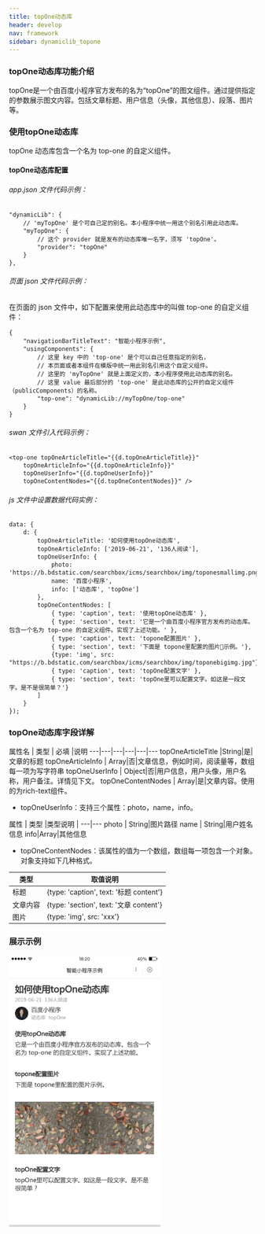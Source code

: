 ```yaml
---
title: topOne动态库
header: develop
nav: framework
sidebar: dynamiclib_topone
---
```


### topOne动态库功能介绍
topOne是一个由百度小程序官方发布的名为“topOne”的图文组件。通过提供指定的参数展示图文内容。包括文章标题、用户信息（头像，其他信息）、段落、图片等。

### 使用topOne动态库
topOne 动态库包含一个名为 top-one 的自定义组件。

#### topOne动态库配置
###### app.json 文件代码示例：

```
"dynamicLib": {
    // 'myTopOne' 是个可自己定的别名。本小程序中统一用这个别名引用此动态库。
    "myTopOne": {
        // 这个 provider 就是发布的动态库唯一名字，须写 'topOne'。
        "provider": "topOne"
    }
},
```
###### 页面 json 文件代码示例：
在页面的 json 文件中，如下配置来使用此动态库中的叫做 top-one 的自定义组件：

```
{
    "navigationBarTitleText": "智能小程序示例",
    "usingComponents": {
        // 这里 key 中的 'top-one' 是个可以自己任意指定的别名，
        // 本页面或者本组件在模版中统一用此别名引用这个自定义组件。
        // 这里的 'myTopOne' 就是上面定义的，本小程序使用此动态库的别名。
        // 这里 value 最后部分的 'top-one' 是此动态库的公开的自定义组件（publicComponents）的名称。
        "top-one": "dynamicLib://myTopOne/top-one"
    }
}
```
###### swan 文件引入代码示例：

```
<top-one topOneArticleTitle="{{d.topOneArticleTitle}}"
    topOneArticleInfo="{{d.topOneArticleInfo}}"
    topOneUserInfo="{{d.topOneUserInfo}}"
    topOneContentNodes="{{d.topOneContentNodes}}" />
```
###### js 文件中设置数据代码实例：

```
data: {
    d: {
        topOneArticleTitle: '如何使用topOne动态库',
        topOneArticleInfo: ['2019-06-21', '136人阅读'],
        topOneUserInfo: {
            photo: 'https://b.bdstatic.com/searchbox/icms/searchbox/img/toponesmallimg.png',
            name: '百度小程序',
            info: ['动态库', 'topOne']
        },
        topOneContentNodes: [
            { type: 'caption', text: '使用topOne动态库' },
            { type: 'section', text: '它是一个由百度小程序官方发布的动态库。包含一个名为 top-one 的自定义组件。实现了上述功能。' },
            { type: 'caption', text: 'topone配置图片' },
            { type: 'section', text: '下面是 topone里配置的图片示例。'},
            {type: 'img', src: "https://b.bdstatic.com/searchbox/icms/searchbox/img/toponebigimg.jpg"},
            { type: 'caption', text: 'topOne配置文字' },
            { type: 'section', text: 'topOne里可以配置文字。如这是一段文字。是不是很简单？'}
        ]
    }
});
```
### topOne动态库字段详解
属性名 |   类型 | 必填 |说明
---|---|---|---|---|---
topOneArticleTitle |String|是|文章的标题
topOneArticleInfo | Array|否|文章信息，例如时间，阅读量等，数组每一项为写字符串
topOneUserInfo | Object|否|用户信息，用户头像，用户名称，用户备注。详情见下文。
topOneContentNodes | Array|是|文章内容。使用的为rich-text组件。

- topOneUserInfo：支持三个属性：photo，name，info。  

属性 |  类型 |类型说明 | 
---|---
photo | String|图片路径
name | String|用户姓名信息
info|Array|其他信息

- topOneContentNodes：该属性的值为一个数组，数组每一项包含一个对象。对象支持如下几种格式。

类型 | 取值说明 |
---|---
标题 | {type: 'caption', text: '标题 content'}
文章内容 | {type: 'section', text: '文章 content'}
图片 | {type: 'img', src: 'xxx'}

### 展示示例

![图片](../../../img/framwork/dynamiclib-topone.png)